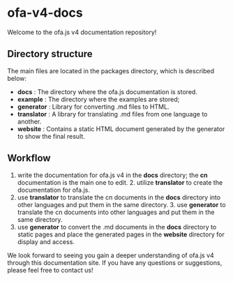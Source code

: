# ofa-v4-docs

Welcome to the ofa.js v4 documentation repository!

## Directory structure

The main files are located in the packages directory, which is described below: 

- **docs** : The directory where the ofa.js documentation is stored. 
- **example** : The directory where the examples are stored;
- **generator** : Library for converting .md files to HTML. 
- **translator** : A library for translating .md files from one language to another. 
- **website** : Contains a static HTML document generated by the generator to show the final result.


## Workflow 

1. write the documentation for ofa.js v4 in the **docs** directory; the **cn** documentation is the main one to edit. 2. utilize **translator** to create the documentation for ofa.js. 
2. use **translator** to translate the cn documents in the **docs** directory into other languages and put them in the same directory. 3. use **generator** to translate the cn documents into other languages and put them in the same directory. 
3. use **generator** to convert the .md documents in the **docs** directory to static pages and place the generated pages in the **website** directory for display and access.

We look forward to seeing you gain a deeper understanding of ofa.js v4 through this documentation site. If you have any questions or suggestions, please feel free to contact us!